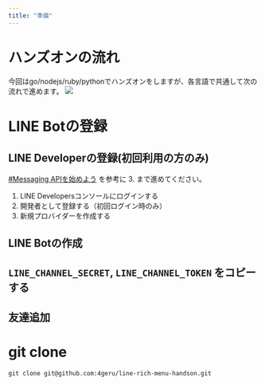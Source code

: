 ```yaml
---
title: "準備"
---
```


# ハンズオンの流れ
今回はgo/nodejs/ruby/pythonでハンズオンをしますが、各言語で共通して次の流れで進めます。
![](https://storage.googleapis.com/zenn-user-upload/ce69c12c40693fb194c92bff.png)

# LINE Botの登録
## LINE Developerの登録(初回利用の方のみ)
[#Messaging APIを始めよう](https://developers.line.biz/ja/docs/messaging-api/getting-started/) を参考に 3. まで進めてください。

1. LINE Developersコンソールにログインする
2. 開発者として登録する（初回ログイン時のみ）
3. 新規プロバイダーを作成する
## LINE Botの作成

## `LINE_CHANNEL_SECRET`, `LINE_CHANNEL_TOKEN` をコピーする

## 友達追加

# git clone

```shell
git clone git@github.com:4geru/line-rich-menu-handson.git
```